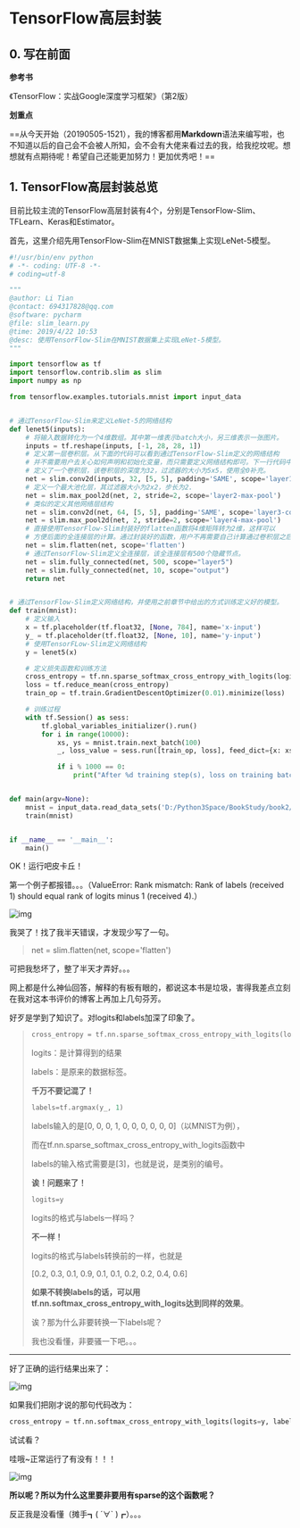 # TensorFlow高层封装

## 0. 写在前面

**参考书**

《TensorFlow：实战Google深度学习框架》（第2版）

**划重点**

==从今天开始（20190505-1521），我的博客都用**Markdown**语法来编写啦，也不知道以后的自己会不会被人所知，会不会有大佬来看过去的我，给我挖坟呢。想想就有点期待呢！希望自己还能更加努力！更加优秀吧！==

## 1. TensorFlow高层封装总览

目前比较主流的TensorFlow高层封装有4个，分别是TensorFlow-Slim、TFLearn、Keras和Estimator。

首先，这里介绍先用TensorFlow-Slim在MNIST数据集上实现LeNet-5模型。

```python
#!/usr/bin/env python
# -*- coding: UTF-8 -*-
# coding=utf-8 

"""
@author: Li Tian
@contact: 694317828@qq.com
@software: pycharm
@file: slim_learn.py
@time: 2019/4/22 10:53
@desc: 使用TensorFlow-Slim在MNIST数据集上实现LeNet-5模型。
"""

import tensorflow as tf
import tensorflow.contrib.slim as slim
import numpy as np

from tensorflow.examples.tutorials.mnist import input_data


# 通过TensorFlow-Slim来定义LeNet-5的网络结构
def lenet5(inputs):
    # 将输入数据转化为一个4维数组。其中第一维表示batch大小，另三维表示一张图片。
    inputs = tf.reshape(inputs, [-1, 28, 28, 1])
    # 定义第一层卷积层。从下面的代码可以看到通过TensorFlow-Slim定义的网络结构
    # 并不需要用户去关心如何声明和初始化变量，而只需要定义网络结构即可。下一行代码中
    # 定义了一个卷积层，该卷积层的深度为32，过滤器的大小为5x5，使用全0补充。
    net = slim.conv2d(inputs, 32, [5, 5], padding='SAME', scope='layer1-conv')
    # 定义一个最大池化层，其过滤器大小为2x2，步长为2.
    net = slim.max_pool2d(net, 2, stride=2, scope='layer2-max-pool')
    # 类似的定义其他网络层结构
    net = slim.conv2d(net, 64, [5, 5], padding='SAME', scope='layer3-conv')
    net = slim.max_pool2d(net, 2, stride=2, scope='layer4-max-pool')
    # 直接使用TensorFlow-Slim封装好的flatten函数将4维矩阵转为2维，这样可以
    # 方便后面的全连接层的计算。通过封装好的函数，用户不再需要自己计算通过卷积层之后矩阵的大小。
    net = slim.flatten(net, scope='flatten')
    # 通过TensorFlow-Slim定义全连接层，该全连接层有500个隐藏节点。
    net = slim.fully_connected(net, 500, scope="layer5")
    net = slim.fully_connected(net, 10, scope="output")
    return net


# 通过TensorFlow-Slim定义网络结构，并使用之前章节中给出的方式训练定义好的模型。
def train(mnist):
    # 定义输入
    x = tf.placeholder(tf.float32, [None, 784], name='x-input')
    y_ = tf.placeholder(tf.float32, [None, 10], name='y-input')
    # 使用TensorFLow-Slim定义网络结构
    y = lenet5(x)

    # 定义损失函数和训练方法
    cross_entropy = tf.nn.sparse_softmax_cross_entropy_with_logits(logits=y, labels=tf.argmax(y_, 1))   # 1 means axis=1
    loss = tf.reduce_mean(cross_entropy)
    train_op = tf.train.GradientDescentOptimizer(0.01).minimize(loss)

    # 训练过程
    with tf.Session() as sess:
        tf.global_variables_initializer().run()
        for i in range(10000):
            xs, ys = mnist.train.next_batch(100)
            _, loss_value = sess.run([train_op, loss], feed_dict={x: xs, y_: ys})

            if i % 1000 == 0:
                print("After %d training step(s), loss on training batch is %g." % (i, loss_value))


def main(argv=None):
    mnist = input_data.read_data_sets('D:/Python3Space/BookStudy/book2/MNIST_data', one_hot=True)
    train(mnist)


if __name__ == '__main__':
    main()
```

OK！运行吧皮卡丘！

第一个例子都报错。。。（ValueError: Rank mismatch: Rank of labels (received 1) should equal rank of logits minus 1 (received 4).）

![img](https://img-blog.csdnimg.cn/20190505144938848.png?x-oss-process=image/watermark,type_ZmFuZ3poZW5naGVpdGk,shadow_10,text_aHR0cHM6Ly9ibG9nLmNzZG4ubmV0L3FxXzIxNTc5MDQ1,size_16,color_FFFFFF,t_70)

我哭了！找了我半天错误，才发现少写了一句。

>  net = slim.flatten(net, scope='flatten')

可把我愁坏了，整了半天才弄好。。。

网上都是什么神仙回答，解释的有板有眼的，都说这本书是垃圾，害得我差点立刻在我对这本书评价的博客上再加上几句芬芳。

好歹是学到了知识了。对logits和labels加深了印象了。

> ```python
> cross_entropy = tf.nn.sparse_softmax_cross_entropy_with_logits(logits=y, labels=tf.argmax(y_, 1))
> ```
>
> logits：是计算得到的结果
>
> labels：是原来的数据标签。
>
> **千万不要记混了！**
>
> ```python
> labels=tf.argmax(y_, 1)
> ```
>
> labels输入的是[0, 0, 0, 1, 0, 0, 0, 0, 0, 0]（以MNIST为例），
>
> 而在tf.nn.sparse_softmax_cross_entropy_with_logits函数中
>
> labels的输入格式需要是[3]，也就是说，是类别的编号。
>
> **诶！问题来了！**
>
> ```python
> logits=y
> ```
>
> logits的格式与labels一样吗？
>
> **不一样！**
>
> logits的格式与labels转换前的一样，也就是
>
> [0.2, 0.3, 0.1, 0.9, 0.1, 0.1, 0.2, 0.2, 0.4, 0.6]
>
> **如果不转换labels的话，可以用tf.nn.softmax_cross_entropy_with_logits达到同样的效果**。
>
> 诶？那为什么非要转换一下labels呢？
>
> 我也没看懂，非要骚一下吧。。。

---

好了正确的运行结果出来了：

![img](https://img-blog.csdnimg.cn/20190505160554900.png?x-oss-process=image/watermark,type_ZmFuZ3poZW5naGVpdGk,shadow_10,text_aHR0cHM6Ly9ibG9nLmNzZG4ubmV0L3FxXzIxNTc5MDQ1,size_16,color_FFFFFF,t_70)

如果我们把刚才说的那句代码改为：

```python
cross_entropy = tf.nn.softmax_cross_entropy_with_logits(logits=y, labels=y_)
```

试试看？

哇哦~正常运行了有没有！！！

![img](https://img-blog.csdnimg.cn/20190505160619774.png?x-oss-process=image/watermark,type_ZmFuZ3poZW5naGVpdGk,shadow_10,text_aHR0cHM6Ly9ibG9nLmNzZG4ubmV0L3FxXzIxNTc5MDQ1,size_16,color_FFFFFF,t_70)

**所以呢？所以为什么这里要非要用有sparse的这个函数呢？**

反正我是没看懂（摊手┓( ´∀` )┏）。。。

